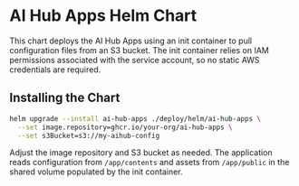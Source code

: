# AI Hub Apps Helm Chart

This chart deploys the AI Hub Apps using an init container to pull configuration files from an S3 bucket. The init container relies on IAM permissions associated with the service account, so no static AWS credentials are required.

## Installing the Chart

```bash
helm upgrade --install ai-hub-apps ./deploy/helm/ai-hub-apps \
  --set image.repository=ghcr.io/your-org/ai-hub-apps \
  --set s3Bucket=s3://my-aihub-config
```

Adjust the image repository and S3 bucket as needed. The application reads configuration from `/app/contents` and assets from `/app/public` in the shared volume populated by the init container.
